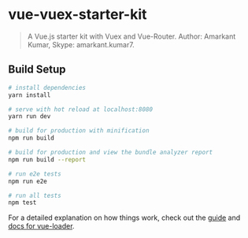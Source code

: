 # vue-vuex-starter-kit

> A Vue.js starter kit with Vuex and Vue-Router.
> Author: Amarkant Kumar, Skype: amarkant.kumar7.

## Build Setup

``` bash
# install dependencies
yarn install

# serve with hot reload at localhost:8080
yarn run dev

# build for production with minification
npm run build

# build for production and view the bundle analyzer report
npm run build --report

# run e2e tests
npm run e2e

# run all tests
npm test
```

For a detailed explanation on how things work, check out the [guide](http://vuejs-templates.github.io/webpack/) and [docs for vue-loader](http://vuejs.github.io/vue-loader).
